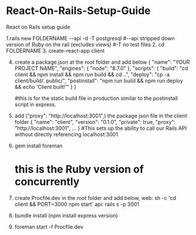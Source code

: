 # React-On-Rails-Setup-Guide

React on Rails setup guide

1.rails new FOLDERNAME --api -d -T postgresql
    #--api stripped down version of Ruby on the rail (excludes views)
    #-T no test files 
2. cd FOLDERNAME
3. create-react-app client

4. create a package.json at the root folder and add below 
{
  "name": "YOUR PROJECT NAME",
  "engines": {
    "node": "8.7.0"
  },
  "scripts": {
    "build": "cd client && npm install && npm run build && cd ..",
    "deploy": "cp -a client/build/. public/",
    "postinstall": "npm run build && npm run deploy && echo 'Client built!'"
  }
}

    #this is for the static build file in production similar to the postinstall script in express.

5. add ("proxy": "http://localhost:3001",) the package json file in the client folder
{
  "name": "client",
  "version": "0.1.0",
  "private": true,
  "proxy": "http://localhost:3001",
  ...
}
    #This sets up the ability to call our Rails API without directly referencing localhost:3001

6. gem install foreman
    # this is the Ruby version of concurrently

7. create Procfile.dev in the root folder and add below,
    web: sh -c 'cd client && PORT=3000 npm start'
    api: rails s -p 3001
8. bundle install (npm install express version)
9. foreman start -f Procfile.dev
